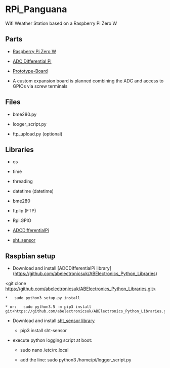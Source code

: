 # RPi_Panguana
Wifi Weather Station based on a Raspberry Pi Zero W

## Parts

* [Raspberry Pi Zero W](https://www.raspberrypi.org/products/raspberry-pi-zero-w/)

* [ADC Differential Pi](https://www.abelectronics.co.uk/p/65/adc-differential-pi-raspberry-pi-analogue-to-digital-converter)

* [Prototype-Board](https://www.pollin.de/p/joy-it-prototyp-board-fuer-raspberry-pi-810818)

* A custom expansion board is planned combining the ADC and access to GPIOs via screw terminals

## Files

* bme280.py

* looger_script.py

* ftp_upload.py (optional)

## Libraries

* os

* time

* threading

* datetime (datetime)

* bme280

* ftplip (FTP)

* Rpi.GPIO

* [ADCDifferentialPi](https://www.abelectronics.co.uk/kb/article/23/python-library-and-demos)

* [sht_sensor](https://pypi.org/project/sht-sensor/)

## Raspbian setup

* Download and install [ADCDifferentialPi library] (https://github.com/abelectronicsuk/ABElectronics_Python_Libraries)

<git clone https://github.com/abelectronicsuk/ABElectronics_Python_Libraries.git>

    *   sudo python3 setup.py install

    * or:   sudo python3.5 -m pip3 install git+https://github.com/abelectronicsuk/ABElectronics_Python_Libraries.git

* Download and install [sht_sensor library](https://github.com/kizniche/sht-sensor/)

    *   pip3 install sht-sensor

* execute python logging script at boot:

    *   sudo nano /etc/rc.local

    * add the line: sudo python3 /home/pi/logger_script.py
    
